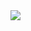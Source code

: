 <a href="https://portal.azure.com/#create/Microsoft.Template/uri/https%3A%2F%2Fraw.githubusercontent.com%2Fbakhtyarkf%2FBICC_ARM_Templates%2Fmaster%2FbiccLinuxVM%2FLinuxVirtualMachine.json" target="_blank">
    <img src="http://azuredeploy.net/deploybutton.png"/>
    </a>
